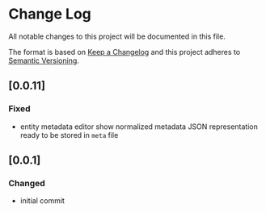 # Change Log
All notable changes to this project will be documented in this file.

The format is based on [Keep a Changelog](http://keepachangelog.com/)
and this project adheres to [Semantic Versioning](http://semver.org/).

## [0.0.11]
### Fixed
 - entity metadata editor show normalized metadata JSON representation ready to be stored in `meta` file
 
## [0.0.1]
### Changed
 - initial commit
